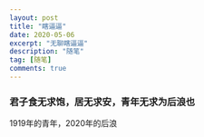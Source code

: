 ```yaml
---
layout: post
title: "瞎逼逼"
date: 2020-05-06
excerpt: "无聊瞎逼逼"
description: "随笔"
tag: [随笔]
comments: true
---
```


### 君子食无求饱，居无求安，青年无求为后浪也

1919年的青年，2020年的后浪

